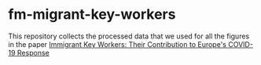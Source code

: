# fm-migrant-key-workers
This repository collects the processed data that we used for all the figures in the paper [Immigrant Key Workers: Their Contribution to Europe's COVID-19 Response](https://papers.ssrn.com/sol3/papers.cfm?abstract_id=3584941)

